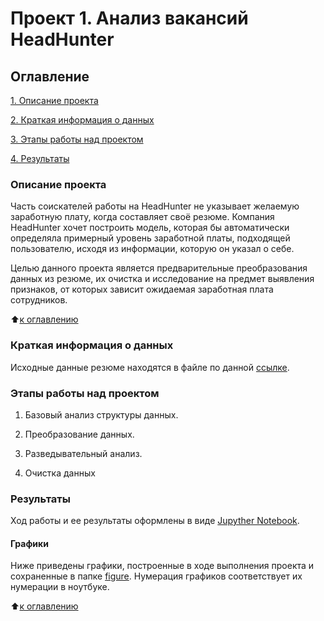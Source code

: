 # **Проект 1. Анализ вакансий HeadHunter**

## **Оглавление**
[1. Описание проекта](https://github.com/kostritsky/sf_data_science/tree/main/project_1/README.md#Описание-проекта)

[2. Краткая информация о данных](https://github.com/kostritsky/sf_data_science/tree/main/project_0/README.md#Краткая-информация-о-данных)

[3. Этапы работы над проектом](https://github.com/kostritsky/sf_data_science/tree/main/project_0/README.md#Этапы-работы-над-проектом)

[4. Результаты](https://github.com/kostritsky/sf_data_science/tree/main/project_0/README.md#Результаты)


### **Описание проекта**
Часть соискателей работы на HeadHunter не указывает желаемую заработную плату, когда составляет своё резюме. Компания HeadHunter хочет построить модель, которая бы автоматически определяла примерный уровень заработной платы, подходящей пользователю, исходя из информации, которую он указал о себе. 

Целью данного проекта является предварительные преобразования данных из резюме, их очистка и исследование на предмет выявления признаков, от которых зависит ожидаемая заработная плата сотрудников.

:arrow_up:[к оглавлению](https://github.com/kostritsky/sf_data_science/tree/main/project_0/README.md#Оглавление)
### **Краткая информация о данных**

Исходные данные резюме находятся в файле по данной [ссылке](https://drive.google.com/file/d/1KHrgptG7Bv0cKAAwOXIeoCxT-pFVSwWv/view?usp=sharing).

### **Этапы работы над проектом**


1. Базовый анализ структуры данных.

2. Преобразование данных.

3. Разведывательный анализ.

4. Очистка данных

### **Результаты**

Ход работы и ее результаты оформлены в виде [Jupyther Notebook](https://github.com/kostritsky/sf_data_science/blob/main/project_1/Project-1.ipynb). 

#### **Графики**

Ниже приведены графики, построенные в ходе выполнения проекта и сохраненные в папке [figure](https://github.com/kostritsky/sf_data_science/tree/main/project_1/figures).
Нумерация графиков соответствует их нумерации в ноутбуке.





:arrow_up:[к оглавлению](https://github.com/kostritsky/sf_data_science/tree/main/project_0/README.md#Оглавление)
